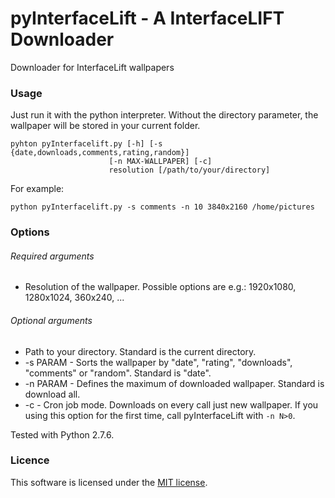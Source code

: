 # pyInterfaceLift - A InterfaceLIFT Downloader
Downloader for InterfaceLift wallpapers

### Usage

Just run it with the python interpreter. Without the directory parameter, the wallpaper will be stored in your current folder.

    pyhton pyInterfacelift.py [-h] [-s {date,downloads,comments,rating,random}]
                          [-n MAX-WALLPAPER] [-c]
                          resolution [/path/to/your/directory]


For example:
    
    python pyInterfacelift.py -s comments -n 10 3840x2160 /home/pictures

### Options

###### Required arguments

* Resolution of the wallpaper. Possible options are e.g.: 1920x1080, 1280x1024, 360x240, ...

###### Optional arguments

* Path to your directory. Standard is the current directory.
* -s PARAM - Sorts the wallpaper by "date", "rating", "downloads", "comments" or "random". Standard is "date".
* -n PARAM - Defines the maximum of downloaded wallpaper. Standard is download all.
* -c       - Cron job mode. Downloads on every call just new wallpaper. If you using this option for the first time,
             call pyInterfaceLift with `-n N>0`.

Tested with Python 2.7.6.

### Licence

This software is licensed under the [MIT license](http://opensource.org/licenses/mit-license.php).
